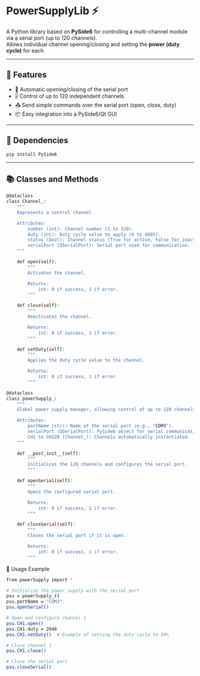 # PowerSupplyLib ⚡

A Python library based on **PySide6** for controlling a multi-channel module via a serial port (up to 120 channels).  
Allows individual channel opening/closing and setting the **power (duty cycle)** for each.

---

## 🚀 Features

- 🔌 Automatic opening/closing of the serial port
- 🎚️ Control of up to 120 independent channels
- 📤 Send simple commands over the serial port (open, close, duty)
- 📦 Easy integration into a PySide6/Qt GUI

---

## 🧱 Dependencies

```bash
pip install PySide6
```
---

## 📚 Classes and Methods

```bash
@dataclass
class Channel_:
    """
    Represents a control channel.

    Attributes:
        number (int): Channel number (1 to 120).
        duty (int): Duty cycle value to apply (0 to 4095).
        status (bool): Channel status (True for active, False for inactive).
        serialPort (QSerialPort): Serial port used for communication.
    """

    def open(self):
        """
        Activates the channel.

        Returns:
            int: 0 if success, 1 if error.
        """

    def close(self):
        """
        Deactivates the channel.

        Returns:
            int: 0 if success, 1 if error.
        """

    def setDuty(self):
        """
        Applies the duty cycle value to the channel.

        Returns:
            int: 0 if success, 1 if error.
        """

@dataclass
class powerSupply_:
    """
    Global power supply manager, allowing control of up to 120 channels via a serial port.

    Attributes:
        portName (str): Name of the serial port (e.g., "COM3").
        serialPort (QSerialPort): PySide6 object for serial communication.
        CH1 to CH120 (Channel_): Channels automatically instantiated.
    """

    def __post_init__(self):
        """
        Initializes the 120 channels and configures the serial port.
        """

    def openSerial(self):
        """
        Opens the configured serial port.

        Returns:
            int: 0 if success, 1 if error.
        """

    def closeSerial(self):
        """
        Closes the serial port if it is open.

        Returns:
            int: 0 if success, 1 if error.
        """

```

📄 Usage Example

```bash
from powerSupply import *

# Initialize the power supply with the serial port
psu = powerSupply_()
psu.portName = "COM3"
psu.openSerial()

# Open and configure channel 1
psu.CH1.open()
psu.CH1.duty = 2048
psu.CH1.setDuty()  # Example of setting the duty cycle to 50%

# Close channel 1
psu.CH1.close()

# Close the serial port
psu.closeSerial()

```
